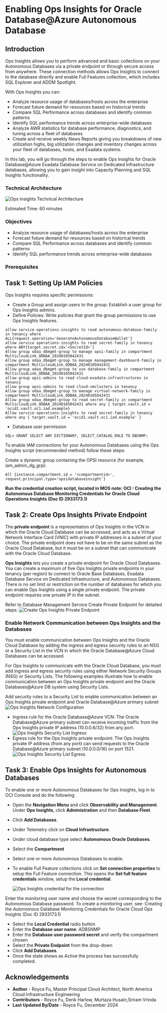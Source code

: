 # Enabling Ops Insights for Oracle Database@Azure Autonomous Database

## Introduction

Ops Insights allows you to perform advanced and basic collections on your Autonomous Databases via a private endpoint or through secure access from anywhere. These connection methods allows Ops Insights to connect to the database directly and enable Full Features collection, which includes SQL Explorer and ADDM Spotlight.

With Ops Insights you can:
* Analyze resource usage of databases/hosts across the enterprise
* Forecast future demand for resources based on historical trends
* Compare SQL Performance across databases and identify common patterns
* Identify SQL performance trends across enterprise-wide databases
* Analyze AWR statistics for database performance, diagnostics, and tuning across a fleet of databases
* Create and receive weekly News Reports giving you breakdowns of new utilization highs, big utilization changes and inventory changes across your fleet of databases, hosts, and Exadata systems.

In this lab, you will go through the steps to enable Ops Insights for Oracle Database@Azure Exadata Database Service on Dedicated Infrastructure databases, allowing you to gain insight into Capacity Planning and SQL Insights functionality.

### Technical Architecture

![Ops Insights Technical Architecture](./images/odaa-ops-insights-architecture.png "Ops Insights Technical Architecture")

Estimated Time: 60 minutes

### Objectives

* Analyze resource usage of databases/hosts across the enterprise
* Forecast future demand for resources based on historical trends
* Compare SQL Performance across databases and identify common patterns
* Identify SQL performance trends across enterprise-wide databases

### Prerequisites

## Task 1: Setting Up IAM Policies

Ops Insights requires specific permissions:
* Create a Group and assign users to the group: Establish a user group for Ops Insights admins.
* Define Policies: Write policies that grant the group permissions to use Ops Insights features.

```
allow service operations-insights to read autonomous-database-family in tenancy where ALL{request.operation='GenerateAutonomousDatabaseWallet'}
allow service operations-insights to read secret-family in tenancy where ANY{target.secret.id='<SecretId>'}
Allow group odaa_dbmgmt-group to manage opsi-family in compartment MulticloudLink_ODBAA_20240105042431
Allow group odaa_dbmgmt-group to manage management-dashboard-family in compartment MulticloudLink_ODBAA_20240105042431
Allow group odaa_dbmgmt-group to use database-family in compartment MulticloudLink_ODBAA_20240105042431
allow group opsi-admins to read cloud-exadata-infrastructures in tenancy
allow group opsi-admins to read cloud-vmclusters in tenancy
Allow group odaa_dbmgmt-group to manage virtual-network-family in compartment MulticloudLink_ODBAA_20240105042431
Allow group odaa_dbmgmt-group to read secret-family in compartment MulticloudLink_ODBAA_20240105042431 where any { target.vault.id = 'ocid1.vault.oc1.iad.example}
Allow service operations-insights to read secret-family in tenancy where any { target.vault.id = 'ocid1.vault.oc1.iad.example' }
```

* Database user permission
```
SQL> GRANT SELECT ANY DICTIONARY, SELECT_CATALOG_ROLE TO DBSNMP;
```

To enable IAM connections for your Autonomous Databases using the Ops Insights script (recommended method) follow these steps:

Create a dynamic group containing the OPSI resource (for example, iam_admin_dg_grp):
```
All {instance.compartment.id = '<compartmentid>', request.principal.type='opsidatabaseinsight'}
```
**Run the credential creation script, located in MOS note: OCI : Creating the Autonomous Database Monitoring Credentials for Oracle Cloud Operations Insights (Doc ID 2933173.1)**

## Task 2: Create Ops Insights Private Endpoint

The **private endpoint** is a representation of Ops Insights in the VCN in which the Oracle Cloud Database can be accessed, and acts as a Virtual Network Interface Card (VNIC) with private IP addresses in a subnet of your choice. The private endpoint does not have to be on the same subnet as the Oracle Cloud Database, but it must be on a subnet that can communicate with the Oracle Cloud Database.

**Ops Insights** lets you create a private endpoint for Oracle Cloud Databases. You can create a maximum of five Ops Insights private endpoints in your tenancy (per region) to connect to Oracle Base Databases, Exadata Database Service on Dedicated Infrastructure, and Autonomous Databases. There is no set limit or restriction on the number of databases for which you can enable Ops Insights using a single private endpoint. The private endpoint requires one private IP in the subnet.

Refer to Database Management Service Create Private Endpoint for detailed steps: 
    ![Create Ops Insights Private Endpoint](./images/odaa-ops-insights-private-endpoint.png " ")

### Enable Network Communication between Ops Insights and the Databases

You must enable communication between Ops Insights and the Oracle Cloud Database by adding the ingress and egress security rules to an NSG or a Security List in the VCN in which the Oracle Database@Azure Cloud Databases can be accessed.

For Ops Insights to communicate with the Oracle Cloud Database, you must add ingress and egress security rules using either Network Security Groups (NSG) or Security Lists. The following examples illustrate how to enable communication between an Ops Insights private endpoint and the Oracle Databases@Azure DB system using Security Lists.

Add security rules to a Security List to enable communication between an Ops Insights private endpoint and Oracle Database@Azure primary subnet
    ![Ops Insights Network Configuration](./images/odaa-securitylistEgressConfig.png " ")

* Ingress rule for the Oracle Database@Azure VCN: The Oracle Database@Azure primary subnet can receive incoming traffic from the Ops Insights private IP address (10.0.0.6/32) from any port.
    ![Ops Insights Security List Ingress](./images/odaa-securitylistIngress.png " ")
* Egress rule for the Ops Insights private endpoint: The Ops Insights private IP address (from any port) can send requests to the Oracle Database@Azure primary subnet (10.0.0.0/16) on port 1521.
    ![Ops Insights Security List Egress](./images/odaa-securitylistEgress.png " ")

## Task 3: Enable Ops Insights for Autonomous Databases

To enable one or more Autonomous Databases for Ops Insights, log in to OCI Console and do the following:
* Open the **Navigation Menu** and click **Observability and Management**. Under **Ops Insights**, click **Administration** and then **Database Fleet**.
* Click **Add Databases**. 
* Under Telemetry click on **Cloud Infrastructure**. 
* Under cloud database type select **Autonomous Oracle Databases**.
* Select the **Compartment**
* Select one or more Autonomous Databases to enable. 

* To enable Full Feature collections click on **Set connection properties** to setup the Full Feature connection. This opens the **Set full feature credentials** window, setup the **Local credential**.

    ![Ops Insights credential for the connection](./images/odaa-ops-insights-credential.png " ")

Enter the monitoring user name and choose the secret corresponding to the Autonomous Database password. To create a monitoring user, see: Creating the Autonomous Database Monitoring Credentials for Oracle Cloud Ops Insights (Doc ID 2933173.1)

* Select the **Local Credential** radio button
* Enter the **Database user name**: ADBSNMP
* Enter the **Database user password secret** and verify the compartment chosen
* Select the **Private Endpoint** from the drop-down
* Click **Add Databases**. 
* Once the state shows as Active the process has successfully completed.

## Acknowledgements

- **Author** - Royce Fu, Master Principal Cloud Architect, North America Cloud Infrastructure Engineering
- **Contributors** - Royce Fu, Derik Harlow, Murtaza Husain,Sriram Vrinda
- **Last Updated By/Date** - Royce Fu, December 2024
